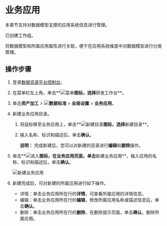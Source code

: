 # 业务应用

本章节支持对数据模型支撑的应用系统信息进行管理。

已创建工作组。

将数据模型和所属应用属性进行关联，便于在应用系统维度中对数据模型进行分类管理。

## 操作步骤

1.  登录[数据资源平台控制台](https://dataq.console.aliyun.com)。

2.  在菜单栏左上角，单击**![菜单](https://static-aliyun-doc.oss-accelerate.aliyuncs.com/assets/img/zh-CN/6504337061/p188771.png)**图标，选择**研发工作台**。

3.  单击**资产加工** \> **![数据标准](https://static-aliyun-doc.oss-accelerate.aliyuncs.com/assets/img/zh-CN/6358100161/p208862.png)** \> **全局设置** \> **业务应用**。

4.  新建业务应用目录。

    1.  将鼠标移至业务应用上，单击**![新建目录](https://static-aliyun-doc.oss-accelerate.aliyuncs.com/assets/img/zh-CN/2521067061/p188899.png)**图标，选择**新建目录**。

    2.  输入名称、标识和描述后，单击**确认**。

        **说明：** 完成新建后，您可以对新建的目录进行**编辑**和**删除**操作。

5.  单击**![进入](https://static-aliyun-doc.oss-accelerate.aliyuncs.com/assets/img/zh-CN/6504337061/p188815.png)**图标，在业务应用页面，单击**新建业务应用**，输入应用的名称、标识和描述后，单击**确认**。

    ![新建业务应用](https://static-aliyun-doc.oss-accelerate.aliyuncs.com/assets/img/zh-CN/0776160161/p213054.png)

6.  新建完成后，可对新建的所属应用进行如下操作。

    -   详情：单击业务应用所在行的**详情**，可查看所属应用的详情信息。
    -   编辑：单击业务应用所在行的**编辑**，修改所属应用名称或描述信息后，单击**确认**。
    -   删除：单击业务应用所在行的**删除**，在删除提示页面，单击**确认**，删除所属应用。

